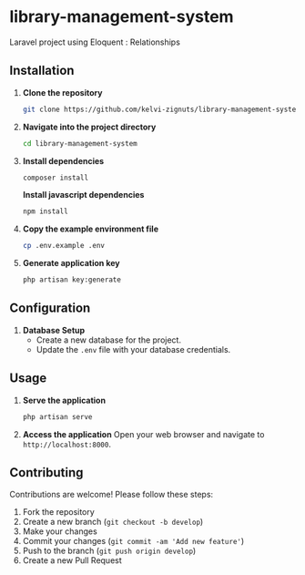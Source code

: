# library-management-system
Laravel project using Eloquent : Relationships 

## Installation
1. **Clone the repository**
   ```bash
   git clone https://github.com/kelvi-zignuts/library-management-system.git
   ```
2. **Navigate into the project directory**
   ```bash
   cd library-management-system
   ```
3. **Install dependencies**
   ```bash
   composer install
   ```
   **Install javascript dependencies**
   ```bash
   npm install
   ```
4. **Copy the example environment file**
   ```bash
   cp .env.example .env
   ```
5. **Generate application key**
   ```bash
   php artisan key:generate
   ```

## Configuration
1. **Database Setup**
   - Create a new database for the project.
   - Update the `.env` file with your database credentials.

## Usage
1. **Serve the application**
   ```bash
   php artisan serve
   ```
2. **Access the application**
   Open your web browser and navigate to `http://localhost:8000`.
## Contributing
Contributions are welcome! Please follow these steps:
1. Fork the repository
2. Create a new branch (`git checkout -b develop`)
3. Make your changes
4. Commit your changes (`git commit -am 'Add new feature'`)
5. Push to the branch (`git push origin develop`)
6. Create a new Pull Request
